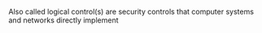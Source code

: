 Also called logical control(s) are security controls that computer systems and networks directly implement